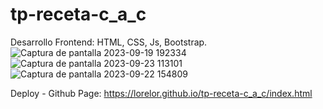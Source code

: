# tp-receta-c_a_c
Desarrollo Frontend: HTML, CSS, Js, Bootstrap.
![Captura de pantalla 2023-09-19 192334](https://github.com/LoreLor/tp-receta-c_a_c/assets/86624472/fd318a4c-be15-42eb-9d2e-c5ceaf32dd07)
![Captura de pantalla 2023-09-23 113101](https://github.com/LoreLor/tp-receta-c_a_c/assets/86624472/0a3af312-ed0f-4658-ac77-d7c9329c270b)
![Captura de pantalla 2023-09-22 154809](https://github.com/LoreLor/tp-receta-c_a_c/assets/86624472/014c8fc2-43ea-44c4-89a1-02a7eeec890d)

Deploy - Github Page: https://lorelor.github.io/tp-receta-c_a_c/index.html
